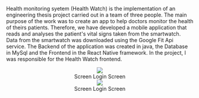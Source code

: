Health monitoring syetem (Health Watch) is the implementation of an engineering thesis project carried out in a team of three people. The main purpose of the work was to create an app to help doctors monitor the health of theirs patients. Therefore, we have developed a mobile application that reads and analyses the patient's vital signs taken from the smartwatch. Data from the smartwatch was downloaded using the Google Fit Api service. The Backend of the application was created in java, the Database in MySql and the Frontend in the React Native framework. In the project, I was responsible for the Health Watch frontend. 


<div align="center">
  <p align="row">
    <img src="https://user-images.githubusercontent.com/65900710/226182589-66d15530-2347-4a82-8921-0c4fb9723e9d.jpg"></br>
    Screen Login Screen</br>
    <img src="https://user-images.githubusercontent.com/65900710/226182589-66d15530-2347-4a82-8921-0c4fb9723e9d.jpg"></br>
    Screen Login Screen 
  </p>  
  </div>


